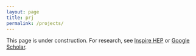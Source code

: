 ```yaml
---
layout: page
title: prj
permalink: /projects/
---
```


This page is under construction.
For research, see
[Inspire HEP](https://inspirehep.net/authors/1868975) or
[Google Scholar](https://scholar.google.com/citations?user=WAgYEwYAAAAJ&hl=en).

